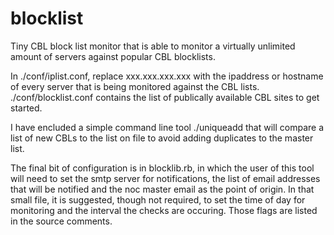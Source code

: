 # blocklist
Tiny CBL block list monitor that is able to monitor a virtually unlimited amount of servers against popular CBL blocklists.

In ./conf/iplist.conf, replace xxx.xxx.xxx.xxx with the ipaddress or hostname of every server that is being monitored against
the CBL lists.  ./conf/blocklist.conf contains the list of publically available CBL sites to get started.

I have encluded a simple command line tool ./uniqueadd that will compare a list of new CBLs to the list on file
to avoid adding duplicates to the master list.

The final bit of configuration is in blocklib.rb, in which the user of this tool will need to set the smtp server for notifications,
the list of email addresses that will be notified and the noc master email as the point of origin.  In that small file,
it is suggested, though not required, to set the time of day for monitoring and the interval the checks are occuring.
Those flags are listed in the source comments.
